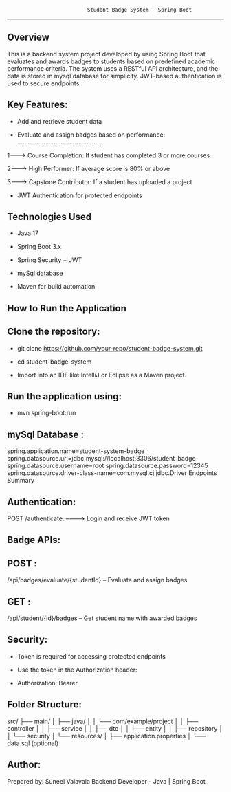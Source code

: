              
             
             
                              Student Badge System - Spring Boot 
-----------------------------------------------------------------------------------------------

Overview
---------

This is a backend system project developed by using Spring Boot that evaluates and awards badges to students based on predefined academic performance criteria. The system uses a RESTful API architecture, and the data is stored in mysql  database for simplicity. JWT-based authentication is used to secure endpoints. 



Key Features:
--------------

* Add and retrieve student data

* Evaluate and assign badges based on performance:
.................................................

1---> Course Completion: If student has completed 3 or more courses

2---> High Performer: If average score is 80% or above

3---> Capstone Contributor: If a student has uploaded a project

* JWT Authentication for protected endpoints

Technologies Used
------------------

* Java 17

* Spring Boot 3.x

* Spring Security + JWT

* mySql database

* Maven for build automation


How to Run the Application
---------------------------

Clone the repository:
--------------------

* git clone https://github.com/your-repo/student-badge-system.git

* cd student-badge-system

* Import into an IDE like IntelliJ or Eclipse as a Maven project.

Run the application using:
-----------------------------

* mvn spring-boot:run



mySql  Database :
-----------------

spring.application.name=student-system-badge
spring.datasource.url=jdbc:mysql://localhost:3306/student_badge
spring.datasource.username=root
spring.datasource.password=12345
spring.datasource.driver-class-name=com.mysql.cj.jdbc.Driver
Endpoints Summary

Authentication:
-----------------

POST /authenticate: –---> Login and receive JWT token




Badge APIs:
-----------

POST :
------
/api/badges/evaluate/{studentId} – Evaluate and assign badges

GET :
--------
/api/student/{id}/badges – Get student name with awarded badges

Security:
--------

* Token is required for accessing protected endpoints

* Use the token in the Authorization header:

* Authorization: Bearer <token>

Folder Structure:
------------------

src/
├── main/
│   ├── java/
│   │   └── com/example/project
│   │       ├── controller
│   │       ├── service
│   │       ├── dto
│   │       ├── entity
│   │       ├── repository
│   │       └── security
│   └── resources/
│       ├── application.properties
│       └── data.sql (optional)



Author:
-----------

Prepared by: Suneel Valavala
Backend Developer - Java | Spring Boot